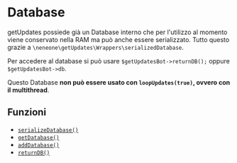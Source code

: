 # Database 

getUpdates possiede già un Database interno che per l'utilizzo al momento viene conservato nella RAM ma può anche essere serializzato. Tutto questo grazie a `\neneone\getUpdates\Wrappers\serializedDatabase`.

Per accedere al database si può usare `$getUpdatesBot->returnDB();` oppure `$getUpdatesBot->db`.

Questo Database **non può essere usato con `loopUpdates(true)`, ovvero con il multithread**.

## Funzioni

- [`serializeDatabase()`](databaseFunctions/serializeDatabase.html)
- [`getDatabase()`](databaseFunctions/getDatabase.html)
- [`addDatabase()`](databaseFunctions/addDatabase.html)
- [`returnDB()`](databaseFunctions/returnDB.html)
